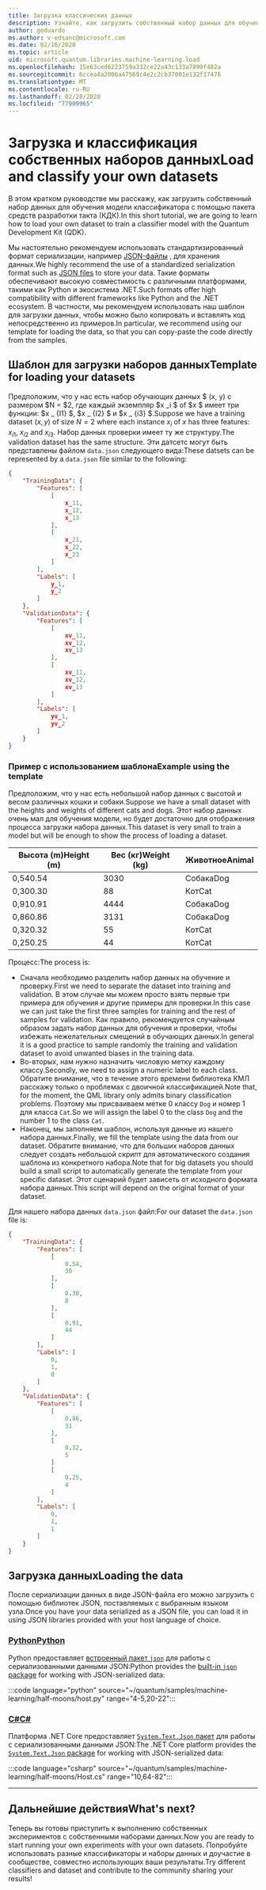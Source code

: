 ```yaml
---
title: Загрузка классических данных
description: Узнайте, как загрузить собственный набор данных для обучения модели-классификатора с помощью Microsoft Quantum Development Kit (КДК).
author: geduardo
ms.author: v-edsanc@microsoft.com
ms.date: 02/16/2020
ms.topic: article
uid: microsoft.quantum.libraries.machine-learning.load
ms.openlocfilehash: 15e63ced6223759a332ce22a43c133a7899f482a
ms.sourcegitcommit: 6ccea4a2006a47569c4e2c2cb37001e132f17476
ms.translationtype: MT
ms.contentlocale: ru-RU
ms.lasthandoff: 02/28/2020
ms.locfileid: "77909965"
---
```

# <a name="load-and-classify-your-own-datasets"></a><span data-ttu-id="68ce6-103">Загрузка и классификация собственных наборов данных</span><span class="sxs-lookup"><span data-stu-id="68ce6-103">Load and classify your own datasets</span></span>

<span data-ttu-id="68ce6-104">В этом кратком руководстве мы расскажу, как загрузить собственный набор данных для обучения модели классификатора с помощью пакета средств разработки такта (КДК).</span><span class="sxs-lookup"><span data-stu-id="68ce6-104">In this short tutorial, we are going to learn how to load your own dataset to train a classifier model with the Quantum Development Kit (QDK).</span></span>

<span data-ttu-id="68ce6-105">Мы настоятельно рекомендуем использовать стандартизированный формат сериализации, например [JSON-файлы](https://en.wikipedia.org/wiki/JSON) , для хранения данных.</span><span class="sxs-lookup"><span data-stu-id="68ce6-105">We highly recommend the use of a standardized serialization format such as [JSON files](https://en.wikipedia.org/wiki/JSON) to store your data.</span></span>
<span data-ttu-id="68ce6-106">Такие форматы обеспечивают высокую совместимость с различными платформами, такими как Python и экосистема .NET.</span><span class="sxs-lookup"><span data-stu-id="68ce6-106">Such formats offer high compatibility with different frameworks like Python and the .NET ecosystem.</span></span>
<span data-ttu-id="68ce6-107">В частности, мы рекомендуем использовать наш шаблон для загрузки данных, чтобы можно было копировать и вставлять код непосредственно из примеров.</span><span class="sxs-lookup"><span data-stu-id="68ce6-107">In particular, we recommend using our template for loading the data, so that you can copy-paste the code directly from the samples.</span></span>

## <a name="template-for-loading-your-datasets"></a><span data-ttu-id="68ce6-108">Шаблон для загрузки наборов данных</span><span class="sxs-lookup"><span data-stu-id="68ce6-108">Template for loading your datasets</span></span>

<span data-ttu-id="68ce6-109">Предположим, что у нас есть набор обучающих данных $ (x, y) с размером $N = $2, где каждый экземпляр $x _i $ of $x $ имеет три функции: $x _ {I1} $, $x _ {I2} $ и $x _ {i3} $.</span><span class="sxs-lookup"><span data-stu-id="68ce6-109">Suppose we have a training dataset $(x, y)$ of size $N=2$ where each instance $x_i$ of $x$ has three features: $x_{i1}$, $x_{i2}$ and $x_{i3}$.</span></span>
<span data-ttu-id="68ce6-110">Набор данных проверки имеет ту же структуру.</span><span class="sxs-lookup"><span data-stu-id="68ce6-110">The validation dataset has the same structure.</span></span>
<span data-ttu-id="68ce6-111">Эти датсетс могут быть представлены файлом `data.json` следующего вида:</span><span class="sxs-lookup"><span data-stu-id="68ce6-111">These datsets can be represented by a `data.json` file similar to the following:</span></span>

```json
{
    "TrainingData": {
        "Features": [
            [
                x_11,
                x_12,
                x_13
            ],
            [
                x_21,
                x_22,
                x_23
            ]
        ],
        "Labels": [
            y_1,
            y_2
        ]
    },
    "ValidationData": {
        "Features": [
            [
                xv_11,
                xv_12,
                xv_13
            ],
            [
                xv_11,
                xv_12,
                xv_13
            ]
        ],
        "Labels": [
            yv_1,
            yv_2
        ]
    }
}
```

### <a name="example-using-the-template"></a><span data-ttu-id="68ce6-112">Пример с использованием шаблона</span><span class="sxs-lookup"><span data-stu-id="68ce6-112">Example using the template</span></span>

<span data-ttu-id="68ce6-113">Предположим, что у нас есть небольшой набор данных с высотой и весом различных кошки и собаки.</span><span class="sxs-lookup"><span data-stu-id="68ce6-113">Suppose we have a small dataset with the heights and weights of different cats and dogs.</span></span> <span data-ttu-id="68ce6-114">Этот набор данных очень мал для обучения модели, но будет достаточно для отображения процесса загрузки набора данных.</span><span class="sxs-lookup"><span data-stu-id="68ce6-114">This dataset is very small to train a model but will be enough to show the process of loading a dataset.</span></span>

| <span data-ttu-id="68ce6-115">Высота (m)</span><span class="sxs-lookup"><span data-stu-id="68ce6-115">Height (m)</span></span> | <span data-ttu-id="68ce6-116">Вес (кг)</span><span class="sxs-lookup"><span data-stu-id="68ce6-116">Weight (kg)</span></span> | <span data-ttu-id="68ce6-117">Животное</span><span class="sxs-lookup"><span data-stu-id="68ce6-117">Animal</span></span> |
|-----------|------------|--------|
| <span data-ttu-id="68ce6-118">0,54</span><span class="sxs-lookup"><span data-stu-id="68ce6-118">0.54</span></span>      | <span data-ttu-id="68ce6-119">30</span><span class="sxs-lookup"><span data-stu-id="68ce6-119">30</span></span>         | <span data-ttu-id="68ce6-120">Собака</span><span class="sxs-lookup"><span data-stu-id="68ce6-120">Dog</span></span>    |
| <span data-ttu-id="68ce6-121">0,30</span><span class="sxs-lookup"><span data-stu-id="68ce6-121">0.30</span></span>      | <span data-ttu-id="68ce6-122">8</span><span class="sxs-lookup"><span data-stu-id="68ce6-122">8</span></span>          | <span data-ttu-id="68ce6-123">Кот</span><span class="sxs-lookup"><span data-stu-id="68ce6-123">Cat</span></span>    |
| <span data-ttu-id="68ce6-124">0,91</span><span class="sxs-lookup"><span data-stu-id="68ce6-124">0.91</span></span>      | <span data-ttu-id="68ce6-125">44</span><span class="sxs-lookup"><span data-stu-id="68ce6-125">44</span></span>         | <span data-ttu-id="68ce6-126">Собака</span><span class="sxs-lookup"><span data-stu-id="68ce6-126">Dog</span></span>    |
| <span data-ttu-id="68ce6-127">0,86</span><span class="sxs-lookup"><span data-stu-id="68ce6-127">0.86</span></span>      | <span data-ttu-id="68ce6-128">31</span><span class="sxs-lookup"><span data-stu-id="68ce6-128">31</span></span>          | <span data-ttu-id="68ce6-129">Собака</span><span class="sxs-lookup"><span data-stu-id="68ce6-129">Dog</span></span>    |
| <span data-ttu-id="68ce6-130">0,32</span><span class="sxs-lookup"><span data-stu-id="68ce6-130">0.32</span></span>      | <span data-ttu-id="68ce6-131">5</span><span class="sxs-lookup"><span data-stu-id="68ce6-131">5</span></span>         | <span data-ttu-id="68ce6-132">Кот</span><span class="sxs-lookup"><span data-stu-id="68ce6-132">Cat</span></span>    |
| <span data-ttu-id="68ce6-133">0,25</span><span class="sxs-lookup"><span data-stu-id="68ce6-133">0.25</span></span>      | <span data-ttu-id="68ce6-134">4</span><span class="sxs-lookup"><span data-stu-id="68ce6-134">4</span></span>          | <span data-ttu-id="68ce6-135">Кот</span><span class="sxs-lookup"><span data-stu-id="68ce6-135">Cat</span></span>    |

<span data-ttu-id="68ce6-136">Процесс:</span><span class="sxs-lookup"><span data-stu-id="68ce6-136">The process is:</span></span>

- <span data-ttu-id="68ce6-137">Сначала необходимо разделить набор данных на обучение и проверку.</span><span class="sxs-lookup"><span data-stu-id="68ce6-137">First we need to separate the dataset into training and validation.</span></span> <span data-ttu-id="68ce6-138">В этом случае мы можем просто взять первые три примера для обучения и другие примеры для проверки.</span><span class="sxs-lookup"><span data-stu-id="68ce6-138">In this case we can just take the first three samples for training and the rest of samples for validation.</span></span> <span data-ttu-id="68ce6-139">Как правило, рекомендуется случайным образом задать набор данных для обучения и проверки, чтобы избежать нежелательных смещений в обучающих данных.</span><span class="sxs-lookup"><span data-stu-id="68ce6-139">In general it is a good practice to sample randomly the training and validation dataset to avoid unwanted biases in the training data.</span></span>
- <span data-ttu-id="68ce6-140">Во-вторых, нам нужно назначить числовую метку каждому классу.</span><span class="sxs-lookup"><span data-stu-id="68ce6-140">Secondly, we need to assign a numeric label to each class.</span></span> <span data-ttu-id="68ce6-141">Обратите внимание, что в течение этого времени библиотека КМЛ расскажу только о проблемах с двоичной классификацией.</span><span class="sxs-lookup"><span data-stu-id="68ce6-141">Note that, for the moment, the QML library only admits binary classification problems.</span></span> <span data-ttu-id="68ce6-142">Поэтому мы присваиваем метке 0 классу `Dog` и номер 1 для класса `Cat`.</span><span class="sxs-lookup"><span data-stu-id="68ce6-142">So we will assign the label 0 to the class `Dog` and the number 1 to the class `Cat`.</span></span>
- <span data-ttu-id="68ce6-143">Наконец, мы заполняем шаблон, используя данные из нашего набора данных.</span><span class="sxs-lookup"><span data-stu-id="68ce6-143">Finally, we fill the template using the data from our dataset.</span></span> <span data-ttu-id="68ce6-144">Обратите внимание, что для больших наборов данных следует создать небольшой скрипт для автоматического создания шаблона из конкретного набора.</span><span class="sxs-lookup"><span data-stu-id="68ce6-144">Note that for big datasets you should build a small script to automatically generate the template from your specific dataset.</span></span> <span data-ttu-id="68ce6-145">Этот сценарий будет зависеть от исходного формата набора данных.</span><span class="sxs-lookup"><span data-stu-id="68ce6-145">This script will depend on the original format of your dataset.</span></span>

<span data-ttu-id="68ce6-146">Для нашего набора данных `data.json` файл:</span><span class="sxs-lookup"><span data-stu-id="68ce6-146">For our dataset the `data.json` file is:</span></span>

```json
{
    "TrainingData": {
        "Features": [
            [
                0.54,
                30
            ],
            [
                0.30,
                8
            ],
            [
                0.91,
                44
            ]
        ],
        "Labels": [
            0,
            1,
            0
        ]
    },
    "ValidationData": {
        "Features": [
            [
                0.86,
                31
            ],
            [
                0.32,
                5
            ]
            [
                0.25,
                4
            ]
        ],
        "Labels": [
            0,
            1,
            1
        ]
    }
}

```

## <a name="loading-the-data"></a><span data-ttu-id="68ce6-147">Загрузка данных</span><span class="sxs-lookup"><span data-stu-id="68ce6-147">Loading the data</span></span>

<span data-ttu-id="68ce6-148">После сериализации данных в виде JSON-файла его можно загрузить с помощью библиотек JSON, поставляемых с выбранным языком узла.</span><span class="sxs-lookup"><span data-stu-id="68ce6-148">Once you have your data serialized as a JSON file, you can load it in using JSON libraries provided with your host language of choice.</span></span>

### <a name="python"></a>[<span data-ttu-id="68ce6-149">Python</span><span class="sxs-lookup"><span data-stu-id="68ce6-149">Python</span></span>](#tab/tabid-python)

<span data-ttu-id="68ce6-150">Python предоставляет [встроенный пакет `json`](https://docs.python.org/3.7/library/json.html) для работы с сериализованными данными JSON:</span><span class="sxs-lookup"><span data-stu-id="68ce6-150">Python provides the [built-in `json` package](https://docs.python.org/3.7/library/json.html) for working with JSON-serialized data:</span></span>

:::code language="python" source="~/quantum/samples/machine-learning/half-moons/host.py" range="4-5,20-22":::

### <a name="c"></a>[<span data-ttu-id="68ce6-151">C#</span><span class="sxs-lookup"><span data-stu-id="68ce6-151">C#</span></span>](#tab/tabid-csharp)

<span data-ttu-id="68ce6-152">Платформа .NET Core предоставляет [`System.Text.Json` пакет](https://www.nuget.org/packages/System.Text.Json) для работы с сериализованными данными JSON:</span><span class="sxs-lookup"><span data-stu-id="68ce6-152">The .NET Core platform provides the [`System.Text.Json` package](https://www.nuget.org/packages/System.Text.Json) for working with JSON-serialized data:</span></span>

:::code language="csharp" source="~/quantum/samples/machine-learning/half-moons/Host.cs" range="10,64-82":::

***

## <a name="whats-next"></a><span data-ttu-id="68ce6-153">Дальнейшие действия</span><span class="sxs-lookup"><span data-stu-id="68ce6-153">What's next?</span></span>

<span data-ttu-id="68ce6-154">Теперь вы готовы приступить к выполнению собственных экспериментов с собственными наборами данных.</span><span class="sxs-lookup"><span data-stu-id="68ce6-154">Now you are ready to start running your own experiments with your own datasets.</span></span> <span data-ttu-id="68ce6-155">Попробуйте использовать разные классификаторы и наборы данных и доучастие в сообществе, совместно использующих ваши результаты.</span><span class="sxs-lookup"><span data-stu-id="68ce6-155">Try different classifiers and dataset and contribute to the community sharing your results!</span></span>
